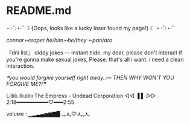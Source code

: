 # README.md
⋆*･ﾟ:⋆*･ﾟ☽ {Oops, looks like a lucky loser found my page!} ☾ ⋆*･ﾟ:⋆*･ﾟ

*connor➳reaper*
*he/him➳he/they*
*➳pan/aro*

『dni list』
diddy jokes — instant hide. my dear, please don't interact if you're gonna make sexual jokes, Please. that's all i want. i need a clean interaction.




*❝you would forgive yourself right away..— THEN WHY WON'T YOU FORGIVE ME?!❞*

  
  
  
  Lıllılı.ıllı.ılılıı
         The Empress - Undead Corporation
                   ◁◁    ▐ ▌     ▷▷
2:18━━━━━━━━━━♡━━━2:55

volυмe : ▁▂▃▄▅▆▇▉
ﮩ٨ـﮩﮩ٨ـ♡ﮩ٨ـﮩﮩ

